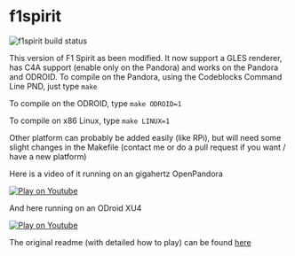 f1spirit
====

![f1spirit build status](https://api.travis-ci.org/ptitSeb/f1spirit.png "f1spirit build status")

This version of F1 Spirit as been modified. It now support a GLES renderer, 
has C4A support (enable only on the Pandora) and works on the Pandora and ODROID.
To compile on the Pandora, using the Codeblocks Command Line PND, just type
`make`

To compile on the ODROID, type
`make ODROID=1`

To compile on x86 Linux, type
`make LINUX=1`

Other platform can probably be added easily (like RPi), but will need some slight 
changes in the Makefile (contact me or do a pull request if you want / have a new platform)

Here is a video of it running on an gigahertz OpenPandora

[![Play on Youtube](https://img.youtube.com/vi/ObQXqjt7518/0.jpg)](https://www.youtube.com/watch?v=ObQXqjt7518)

And here running on an ODroid XU4

[![Play on Youtube](https://img.youtube.com/vi/M7I4K3dlW34/0.jpg)](https://www.youtube.com/watch?v=M7I4K3dlW34)

The original readme (with detailed how to play) can be found [here](readme.txt)
